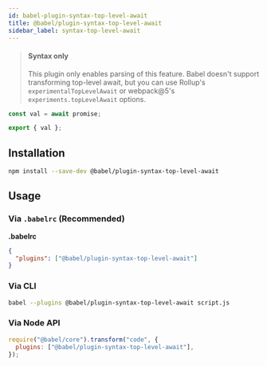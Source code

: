 ```yaml
---
id: babel-plugin-syntax-top-level-await
title: @babel/plugin-syntax-top-level-await
sidebar_label: syntax-top-level-await
---
```


> #### Syntax only
>
> This plugin only enables parsing of this feature. Babel doesn't support transforming
> top-level await, but you can use Rollup's `experimentalTopLevelAwait` or webpack@5's
> `experiments.topLevelAwait` options.

```js
const val = await promise;

export { val };
```

## Installation

```sh
npm install --save-dev @babel/plugin-syntax-top-level-await
```

## Usage

### Via `.babelrc` (Recommended)

**.babelrc**

```json
{
  "plugins": ["@babel/plugin-syntax-top-level-await"]
}
```

### Via CLI

```sh
babel --plugins @babel/plugin-syntax-top-level-await script.js
```

### Via Node API

```javascript
require("@babel/core").transform("code", {
  plugins: ["@babel/plugin-syntax-top-level-await"],
});
```
